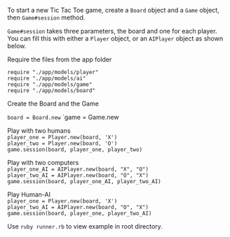 To start a new Tic Tac Toe game, create a `Board` object and a `Game` object, then `Game#session` method.

`Game#session` takes three parameters, the board and one for each player. You can fill this with either a `Player` object, or an `AIPlayer` object as shown below.

Require the files from the app folder

`require "./app/models/player"`  
`require "./app/models/ai"`  
`require "./app/models/game"`  
`require "./app/models/board"`


Create the Board and the Game

`board = Board.new`
`game = Game.new

Play with two humans  
`player_one = Player.new(board, 'X')`  
`player_two = Player.new(board, 'O')`  
`game.session(board, player_one, player_two)`  

Play with two computers  
`player_one_AI = AIPlayer.new(board, "X", "O")`  
`player_two_AI = AIPlayer.new(board, "O", "X")`  
`game.session(board, player_one_AI, player_two_AI)`    

Play Human-AI  
`player_one = Player.new(board, 'X')`  
`player_two_AI = AIPlayer.new(board, "O", "X")`  
`game.session(board, player_one, player_two_AI)`  

Use `ruby runner.rb` to view example in root directory.